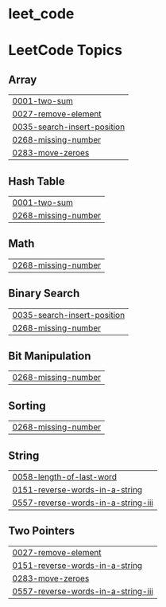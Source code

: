 # leet_code
<!---LeetCode Topics Start-->
# LeetCode Topics
## Array
|  |
| ------- |
| [0001-two-sum](https://github.com/Yaswanthkumarpasupuleti/leet_code/tree/master/0001-two-sum) |
| [0027-remove-element](https://github.com/Yaswanthkumarpasupuleti/leet_code/tree/master/0027-remove-element) |
| [0035-search-insert-position](https://github.com/Yaswanthkumarpasupuleti/leet_code/tree/master/0035-search-insert-position) |
| [0268-missing-number](https://github.com/Yaswanthkumarpasupuleti/leet_code/tree/master/0268-missing-number) |
| [0283-move-zeroes](https://github.com/Yaswanthkumarpasupuleti/leet_code/tree/master/0283-move-zeroes) |
## Hash Table
|  |
| ------- |
| [0001-two-sum](https://github.com/Yaswanthkumarpasupuleti/leet_code/tree/master/0001-two-sum) |
| [0268-missing-number](https://github.com/Yaswanthkumarpasupuleti/leet_code/tree/master/0268-missing-number) |
## Math
|  |
| ------- |
| [0268-missing-number](https://github.com/Yaswanthkumarpasupuleti/leet_code/tree/master/0268-missing-number) |
## Binary Search
|  |
| ------- |
| [0035-search-insert-position](https://github.com/Yaswanthkumarpasupuleti/leet_code/tree/master/0035-search-insert-position) |
| [0268-missing-number](https://github.com/Yaswanthkumarpasupuleti/leet_code/tree/master/0268-missing-number) |
## Bit Manipulation
|  |
| ------- |
| [0268-missing-number](https://github.com/Yaswanthkumarpasupuleti/leet_code/tree/master/0268-missing-number) |
## Sorting
|  |
| ------- |
| [0268-missing-number](https://github.com/Yaswanthkumarpasupuleti/leet_code/tree/master/0268-missing-number) |
## String
|  |
| ------- |
| [0058-length-of-last-word](https://github.com/Yaswanthkumarpasupuleti/leet_code/tree/master/0058-length-of-last-word) |
| [0151-reverse-words-in-a-string](https://github.com/Yaswanthkumarpasupuleti/leet_code/tree/master/0151-reverse-words-in-a-string) |
| [0557-reverse-words-in-a-string-iii](https://github.com/Yaswanthkumarpasupuleti/leet_code/tree/master/0557-reverse-words-in-a-string-iii) |
## Two Pointers
|  |
| ------- |
| [0027-remove-element](https://github.com/Yaswanthkumarpasupuleti/leet_code/tree/master/0027-remove-element) |
| [0151-reverse-words-in-a-string](https://github.com/Yaswanthkumarpasupuleti/leet_code/tree/master/0151-reverse-words-in-a-string) |
| [0283-move-zeroes](https://github.com/Yaswanthkumarpasupuleti/leet_code/tree/master/0283-move-zeroes) |
| [0557-reverse-words-in-a-string-iii](https://github.com/Yaswanthkumarpasupuleti/leet_code/tree/master/0557-reverse-words-in-a-string-iii) |
<!---LeetCode Topics End-->